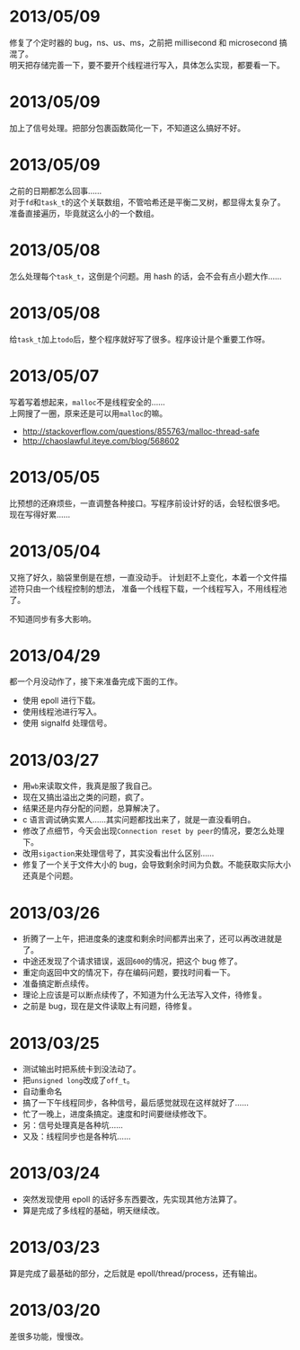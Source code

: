 # 2013/05/09
修复了个定时器的 bug，ns、us、ms，之前把 millisecond 和 microsecond 搞混了。  
明天把存储完善一下，要不要开个线程进行写入，具体怎么实现，都要看一下。

# 2013/05/09
加上了信号处理。把部分包裹函数简化一下，不知道这么搞好不好。

# 2013/05/09
之前的日期都怎么回事……  
对于`fd`和`task_t`的这个关联数组，不管哈希还是平衡二叉树，都显得太复杂了。  
准备直接遍历，毕竟就这么小的一个数组。

# 2013/05/08
怎么处理每个`task_t`，这倒是个问题。用 hash 的话，会不会有点小题大作……

# 2013/05/08
给`task_t`加上`todo`后，整个程序就好写了很多。程序设计是个重要工作呀。

# 2013/05/07
写着写着想起来，`malloc`不是线程安全的……  
上网搜了一圈，原来还是可以用`malloc`的嘛。

+ <http://stackoverflow.com/questions/855763/malloc-thread-safe>
+ <http://chaoslawful.iteye.com/blog/568602>

# 2013/05/05
比预想的还麻烦些，一直调整各种接口。写程序前设计好的话，会轻松很多吧。
现在写得好累……

# 2013/05/04
又拖了好久，脑袋里倒是在想，一直没动手。
计划赶不上变化，本着一个文件描述符只由一个线程控制的想法，
准备一个线程下载，一个线程写入，不用线程池了。

不知道同步有多大影响。

# 2013/04/29
都一个月没动作了，接下来准备完成下面的工作。
+ 使用 epoll 进行下载。
+ 使用线程池进行写入。
+ 使用 signalfd 处理信号。

# 2013/03/27
+ 用`wb`来读取文件，我真是服了我自己。
+ 现在又搞出溢出之类的问题，疯了。
+ 结果还是内存分配的问题，总算解决了。
+ c 语言调试确实累人……其实问题都找出来了，就是一直没看明白。
+ 修改了点细节，今天会出现`Connection reset by peer`的情况，要怎么处理下。
+ 改用`sigaction`来处理信号了，其实没看出什么区别……
+ 修复了一个关于文件大小的 bug，会导致剩余时间为负数。不能获取实际大小还真是个问题。

# 2013/03/26
+ 折腾了一上午，把进度条的速度和剩余时间都弄出来了，还可以再改进就是了。
+ 中途还发现了个请求错误，返回`600`的情况，把这个 bug 修了。
+ 重定向返回中文的情况下，存在编码问题，要找时间看一下。
+ 准备搞定断点续传。
+ 理论上应该是可以断点续传了，不知道为什么无法写入文件，待修复。
+ 之前是 bug，现在是文件读取上有问题，待修复。

# 2013/03/25
+ 测试输出时把系统卡到没法动了。
+ 把`unsigned long`改成了`off_t`。
+ 自动重命名
+ 搞了一下午线程同步，各种信号，最后感觉就现在这样就好了……
+ 忙了一晚上，进度条搞定。速度和时间要继续修改下。
+ 另：信号处理真是各种坑……
+ 又及：线程同步也是各种坑……

# 2013/03/24
+ 突然发现使用 epoll 的话好多东西要改，先实现其他方法算了。
+ 算是完成了多线程的基础，明天继续改。

# 2013/03/23
算是完成了最基础的部分，之后就是 epoll/thread/process，还有输出。

# 2013/03/20
差很多功能，慢慢改。

